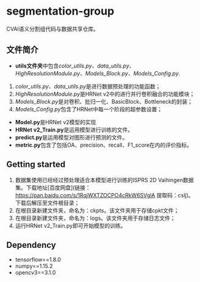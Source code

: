 # segmentation-group
CVAI语义分割组代码与数据共享仓库。
## 文件简介
+ **utils文件夹**中包含*color_utils.py、data_utils.py、HighResolutionModule.py、Models_Block.py、Models_Config.py*.
1. *color_utils.py、data_utils.py*是进行数据预处理的功能函数；
2. *HighResolutionModule.py*是HRNet v2中的进行并行卷积融合的功能模块；
3. *Models_Block.py*是对卷积、批归一化、BasicBlock、Bottleneck的封装；
4. *Models_Config.py*包含了HRNet中每一个阶段的超参数设置；
+ **Model.py**是HRNet v2模型的实现
+ **HRNet v2_Train.py**是运用模型进行训练的文件。
+ **predict.py**是运用模型对图形进行预测的文件。
+ **metric.py**包含了包括OA、precision、recall、F1_score在内的评价指标。
## Getting started
1. 数据集使用已经经过预处理适合本模型进行训练的ISPRS 2D Vaihingen数据集。下载地址[百度网盘](链接：https://pan.baidu.com/s/1RqjWXTZOCPO4cRkW6SVglA 
提取码：cslj)。下载后解压至文件根目录；
2. 在根目录新建文件夹，命名为：ckpts。该文件夹用于存储cpkt文件；
2. 在根目录新建文件夹，命名为：logs。该文件夹用于存储日志文件；
3. 运行HRNet v2_Train.py即可开始模型的训练。
## Dependency
+ tensorflow==1.8.0
+ numpy==1.15.2
+ opencv3==3.1.0
